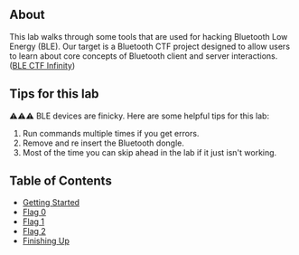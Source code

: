 ## About

This lab walks through some tools that are used for hacking Bluetooth Low Energy (BLE). Our target is a Bluetooth CTF project designed to allow users to learn about core concepts of Bluetooth client and server interactions. (<a href="https://github.com/hackgnar/ble_ctf_infinity">BLE CTF Infinity</a>)

## Tips for this lab

⚠️⚠️⚠️ BLE devices are finicky. Here are some helpful tips for this lab:
1. Run commands multiple times if you get errors.
2. Remove and re insert the Bluetooth dongle.
3. Most of the time you can skip ahead in the lab if it just isn't working.

## Table of Contents

- <a href="getting-started">Getting Started</a>
- <a href="flag0">Flag 0</a>
- <a href="flag1">Flag 1</a>
- <a href="flag2">Flag 2</a>
- <a href="finishing-up">Finishing Up</a>
